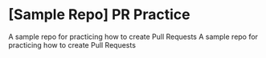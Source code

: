 # [Sample Repo] PR Practice
A sample repo for practicing how to create Pull Requests
A sample repo for practicing how to create Pull Requests